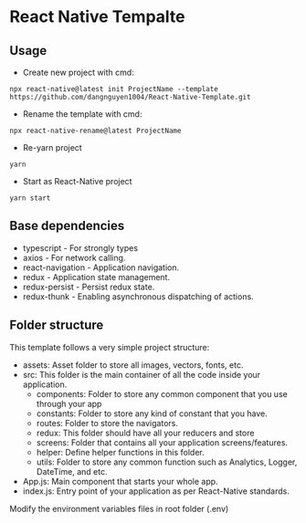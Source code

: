 # React Native Tempalte

## Usage

* Create new project with cmd:
``` 
npx react-native@latest init ProjectName --template https://github.com/dangnguyen1004/React-Native-Template.git
```

* Rename the template with cmd:
```
npx react-native-rename@latest ProjectName
```

* Re-yarn project
```
yarn
```

* Start as React-Native project
```
yarn start
```

## Base dependencies
* typescript - For strongly types
* axios - For network calling.
* react-navigation - Application navigation.
* redux - Application state management.
* redux-persist - Persist redux state.
* redux-thunk - Enabling asynchronous dispatching of actions.

## Folder structure
This template follows a very simple project structure:

* assets: Asset folder to store all images, vectors, fonts, etc.
* src: This folder is the main container of all the code inside your application.
    * components: Folder to store any common component that you use through your app
    * constants: Folder to store any kind of constant that you have.
    * routes: Folder to store the navigators.
    * redux: This folder should have all your reducers and store
    * screens: Folder that contains all your application screens/features.
    * helper: Define helper functions in this folder.
    * utils: Folder to store any common function such as Analytics, Logger, DateTime, and etc.
* App.js: Main component that starts your whole app.
* index.js: Entry point of your application as per React-Native standards.

Modify the environment variables files in root folder (.env)

